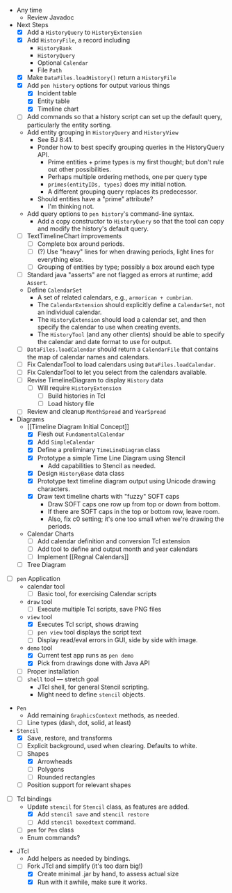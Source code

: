 - Any time
    - Review Javadoc
- Next Steps
    - [x] Add a `HistoryQuery` to `HistoryExtension`
    - [x] Add `HistoryFile`, a record including
        - `HistoryBank`
        - `HistoryQuery`
        - Optional `Calendar`
        - File `Path`
    - [x] Make `DataFiles.loadHistory()` return a  `HistoryFile`
    - [x] Add `pen history` options for output various things
        - [x] Incident table
        - [x] Entity table
        - [x] Timeline chart
    - [ ] Add commands so that a history script can set up the default query, particularly the entity sorting.
    - Add entity grouping in `HistoryQuery` and `HistoryView`
        - See BJ 8:41.
        - Ponder how to best specify grouping queries in the HistoryQuery API.
            - Prime entities + prime types is my first thought; but don't rule out other possibilities.
            - Perhaps multiple ordering methods, one per query type
            - `primes(entityIDs, types)` does my initial notion.
            - A different grouping query replaces its predecessor.
        - Should entities have a "prime" attribute?
            - I'm thinking  not.
    - Add query options to `pen history`'s command-line syntax. 
        - Add a copy constructor to `HistoryQuery` so that the tool can copy and modify the history's default query.
    - [ ] TextTimelineChart improvements
        - [ ] Complete box around periods.
        - [ ] (?) Use "heavy" lines for when drawing periods, light lines for everything else.
        - [ ] Grouping of entities by type; possibly a box around each type
    - [ ] Standard java "asserts" are not flagged as errors at runtime; add `Assert`.
    - Define `CalendarSet`
        - A set of related calendars, e.g., `armorican + cumbrian`.
        - The `CalendarExtension` should explicitly define a `CalendarSet`, not an individual calendar.
        - The `HistoryExtension` should load a calendar set, and then specify the calendar to use when creating events.
        - The `HistoryTool` (and any other clients) should be able to specify the calendar and date format to use for output.
    - [ ] `DataFiles.loadCalendar` should return a `CalendarFile` that contains the map of calendar names and calendars.
    - [ ] Fix CalendarTool to load calendars using `DataFiles.loadCalendar`.
    - [ ] Fix CalendarTool to let you select from the calendars available.
    - [ ] Revise TimelineDiagram to display `History` data
        - [ ] Will require `HistoryExtension`
            - [ ] Build histories in Tcl
            - [ ] Load history file
    - [ ] Review and cleanup `MonthSpread` and `YearSpread`
- Diagrams
    - [[Timeline Diagram Initial Concept]]
        - [x] Flesh out `FundamentalCalendar`
        - [x] Add `SimpleCalendar`
        - [x] Define a preliminary `TimeLineDiagram` class
        - [x] Prototype a simple Time Line Diagram using Stencil
            - Add capabilities to Stencil as needed.
        - [x] Design `HistoryBase` data class
        - [x] Prototype text timeline diagram output using Unicode drawing characters.
        - [x] Draw text timeline charts with "fuzzy" SOFT caps
            - Draw SOFT caps one row up from top or down from bottom.
            - If there are SOFT caps in the top or bottom row, leave room.
            - Also, fix c0 setting; it's one too small when we're drawing the periods.
    - Calendar Charts
        - [ ] Add calendar definition and conversion Tcl extension
        - [ ] Add tool to define and output month and year calendars
        - [ ] Implement [[Regnal Calendars]]
    - [ ] Tree Diagram
- [ ] `pen` Application
    -   calendar tool
        - [ ] Basic tool, for exercising Calendar scripts
    -  `draw` tool
        - [ ] Execute multiple Tcl scripts, save PNG files
    - `view` tool
        - [x] Executes Tcl script, shows drawing
        - [ ] `pen view` tool displays the script text
        - [ ] Display read/eval errors in GUI, side by side with image.
    - `demo` tool
        - [x] Current test app runs as `pen demo`
        - [x] Pick from drawings done with Java API
    - [ ] Proper installation
    - [ ] `shell` tool — stretch goal
        - JTcl shell, for general Stencil scripting.
        - Might need to define `stencil` objects.
- `Pen` 
    - Add remaining `GraphicsContext` methods, as needed.
    - [ ] Line types (dash, dot, solid, at least)
- `Stencil` 
    - [x] Save, restore, and transforms
    - [ ] Explicit background, used when clearing.  Defaults to white.
    - [ ] Shapes
        - [x] Arrowheads
        - [ ] Polygons
        - [ ] Rounded rectangles
    - [ ] Position support for relevant shapes
- [ ] Tcl bindings
    - Update `stencil` for `Stencil` class, as features are added.
        - [x] Add `stencil save` and `stencil restore`
        - [ ] Add `stencil boxedtext` command.
    - [ ] `pen` for `Pen` class 
    - Enum commands?
- JTcl
    - Add helpers as needed by bindings.
    - [ ] Fork JTcl and simplify (it's too darn big!)
        - [x] Create minimal .jar by hand, to assess actual size
        - [x] Run with it awhile, make sure it works.
